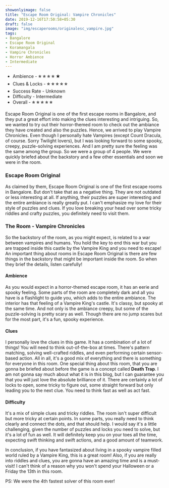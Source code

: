 ```yaml
---
showonlyimage: false
title: "Escape Room Original: Vampire Chronicles"
date: 2019-12-16T17:50:58+05:30
draft: false
image: "img/escaperooms/originalesc_vampire.jpg"
tags:
- Bangalore
- Escape Room Original
- Koramangala
- Vampire Chronicles
- Horror Ambience
- Intermediate
---
```


* Ambience - <strong class="star">⭐</strong> <strong class="star">⭐</strong> <strong class="star">⭐</strong> <strong class="star">⭐</strong> ★
* Clues & Locks - <strong class="star">⭐</strong> <strong class="star">⭐</strong> <strong class="star">⭐</strong> <strong class="star">⭐</strong> <strong class="star">⭐</strong>
* Success Rate - Unknown
* Difficulty - Intermediate
* Overall - <strong class="star">⭐</strong> <strong class="star">⭐</strong> <strong class="star">⭐</strong> <strong class="star">⭐</strong> <strong class="star">⭐</strong>

<!--more-->

Escape Room Original is one of the first escape rooms in Bangalore, and they put a great effort into making the clues interesting and intriguing. So, we wanted to try out their horror-themed room to check out the ambiance they have created and also the puzzles. Hence, we arrived to play Vampire Chronicles. Even though I personally hate Vampires (except Count Dracula, of course. Sorry Twilight lovers), but I was looking forward to some spooky, creepy, puzzle-solving experiences. And I am pretty sure the feeling was the same among the group. So we were a group of 4 people. We were quickly briefed about the backstory and a few other essentials and soon we were in the room.

### Escape Room Original

As claimed by them, Escape Room Original is one of the first escape rooms in Bangalore. But don't take that as a negative thing. They are not outdated or less interesting at all. If anything, their puzzles are super interesting and the entire ambiance is really greatly put. I can't emphasize my love for their style of puzzles and clues. If you love breaking your head over some tricky riddles and crafty puzzles, you definitely need to visit them.

### The Room - Vampire Chronicles

So the backstory of the room, as you might expect, is related to a war between vampires and humans. You hold the key to end this war but you are trapped inside this castle by the Vampire King and you need to escape! An important thing about rooms in Escape Room Original is there are few things in the backstory that might be important inside the room. So when they brief the details, listen carefully!

#### Ambience

As you would expect in a horror-themed escape room, it has an eerie and spooky feeling. Some parts of the room are completely dark and all you have is a flashlight to guide you, which adds to the entire ambiance. The interior has that feeling of a Vampire King's castle. It's classy, but spooky at the same time. And not only is the ambiance creepy, but some of the puzzle-solving is pretty scary as well. Though there are no jump scares but for the most part, it's a fun, spooky experience.

#### Clues

I personally love the clues in this game. It has a combination of a lot of things! You will need to think out-of-the-box at times. There's pattern matching, solving well-crafted riddles, and even performing certain sensor-based action. All in all, it's a good mix of everything and there is something for everyone in this room. One special thing about this room, that you are gonna be briefed about before the game is a concept called **Death Trap**. I am not gonna say much about what it is in this blog, but I can guarantee you that you will just love the absolute brilliance of it. There are certainly a lot of locks to open, some tricky to figure out, some straight forward but only leading you to the next clue. You need to think fast as well as act fast.


#### Difficulty

It's a mix of simple clues and tricky riddles. The room isn't super difficult but more tricky at certain points. In some parts, you really need to think clearly and connect the dots, and that should help. I would say it's a little challenging, given the number of puzzles and locks you need to solve, but it's a lot of fun as well. It will definitely keep you on your toes all the time, expecting swift thinking and swift actions, and a good amount of teamwork.

In conclusion, if you have fantasized about living in a spooky vampire filled world ruled by a Vampire King, this is a great room! Also, if you are really into riddles and clues, you are gonna have an amazing time and is a must-visit! I can't think of a reason why you won't spend your Halloween or a Friday the 13th in this room.

PS: We were the 4th fastest solver of this room ever!
